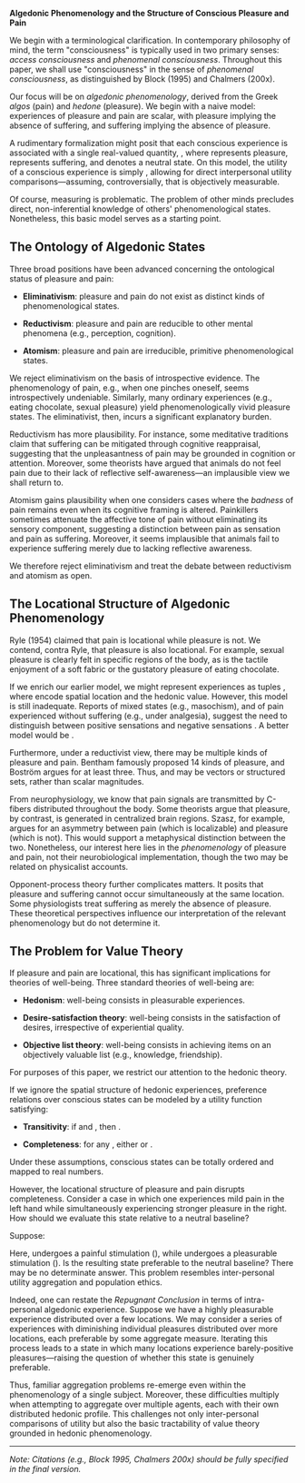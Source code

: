 
**Algedonic Phenomenology and the Structure of Conscious Pleasure and Pain**

We begin with a terminological clarification. In contemporary philosophy of mind, the term "consciousness" is typically used in two primary senses: _access consciousness_ and _phenomenal consciousness_. Throughout this paper, we shall use "consciousness" in the sense of _phenomenal consciousness_, as distinguished by Block (1995) and Chalmers (200x).

Our focus will be on _algedonic phenomenology_, derived from the Greek _algos_ (pain) and _hedone_ (pleasure). We begin with a naive model: experiences of pleasure and pain are scalar, with pleasure implying the absence of suffering, and suffering implying the absence of pleasure.

A rudimentary formalization might posit that each conscious experience is associated with a single real-valued quantity, , where represents pleasure, represents suffering, and denotes a neutral state. On this model, the utility of a conscious experience is simply , allowing for direct interpersonal utility comparisons—assuming, controversially, that is objectively measurable.

Of course, measuring is problematic. The problem of other minds precludes direct, non-inferential knowledge of others' phenomenological states. Nonetheless, this basic model serves as a starting point.

## The Ontology of Algedonic States

Three broad positions have been advanced concerning the ontological status of pleasure and pain:

- **Eliminativism**: pleasure and pain do not exist as distinct kinds of phenomenological states.
    
- **Reductivism**: pleasure and pain are reducible to other mental phenomena (e.g., perception, cognition).
    
- **Atomism**: pleasure and pain are irreducible, primitive phenomenological states.
    

We reject eliminativism on the basis of introspective evidence. The phenomenology of pain, e.g., when one pinches oneself, seems introspectively undeniable. Similarly, many ordinary experiences (e.g., eating chocolate, sexual pleasure) yield phenomenologically vivid pleasure states. The eliminativist, then, incurs a significant explanatory burden.

Reductivism has more plausibility. For instance, some meditative traditions claim that suffering can be mitigated through cognitive reappraisal, suggesting that the unpleasantness of pain may be grounded in cognition or attention. Moreover, some theorists have argued that animals do not feel pain due to their lack of reflective self-awareness—an implausible view we shall return to.

Atomism gains plausibility when one considers cases where the _badness_ of pain remains even when its cognitive framing is altered. Painkillers sometimes attenuate the affective tone of pain without eliminating its sensory component, suggesting a distinction between pain as sensation and pain as suffering. Moreover, it seems implausible that animals fail to experience suffering merely due to lacking reflective awareness.

We therefore reject eliminativism and treat the debate between reductivism and atomism as open.

## The Locational Structure of Algedonic Phenomenology

Ryle (1954) claimed that pain is locational while pleasure is not. We contend, contra Ryle, that pleasure is also locational. For example, sexual pleasure is clearly felt in specific regions of the body, as is the tactile enjoyment of a soft fabric or the gustatory pleasure of eating chocolate.

If we enrich our earlier model, we might represent experiences as tuples , where encode spatial location and the hedonic value. However, this model is still inadequate. Reports of mixed states (e.g., masochism), and of pain experienced without suffering (e.g., under analgesia), suggest the need to distinguish between positive sensations and negative sensations . A better model would be .

Furthermore, under a reductivist view, there may be multiple kinds of pleasure and pain. Bentham famously proposed 14 kinds of pleasure, and Boström argues for at least three. Thus, and may be vectors or structured sets, rather than scalar magnitudes.

From neurophysiology, we know that pain signals are transmitted by C-fibers distributed throughout the body. Some theorists argue that pleasure, by contrast, is generated in centralized brain regions. Szasz, for example, argues for an asymmetry between pain (which is localizable) and pleasure (which is not). This would support a metaphysical distinction between the two. Nonetheless, our interest here lies in the _phenomenology_ of pleasure and pain, not their neurobiological implementation, though the two may be related on physicalist accounts.

Opponent-process theory further complicates matters. It posits that pleasure and suffering cannot occur simultaneously at the same location. Some physiologists treat suffering as merely the absence of pleasure. These theoretical perspectives influence our interpretation of the relevant phenomenology but do not determine it.

## The Problem for Value Theory

If pleasure and pain are locational, this has significant implications for theories of well-being. Three standard theories of well-being are:

- **Hedonism**: well-being consists in pleasurable experiences.
    
- **Desire-satisfaction theory**: well-being consists in the satisfaction of desires, irrespective of experiential quality.
    
- **Objective list theory**: well-being consists in achieving items on an objectively valuable list (e.g., knowledge, friendship).
    

For purposes of this paper, we restrict our attention to the hedonic theory.

If we ignore the spatial structure of hedonic experiences, preference relations over conscious states can be modeled by a utility function satisfying:

- **Transitivity**: if and , then .
    
- **Completeness**: for any , either or .
    

Under these assumptions, conscious states can be totally ordered and mapped to real numbers.

However, the locational structure of pleasure and pain disrupts completeness. Consider a case in which one experiences mild pain in the left hand while simultaneously experiencing stronger pleasure in the right. How should we evaluate this state relative to a neutral baseline?

Suppose:

Here, undergoes a painful stimulation (), while undergoes a pleasurable stimulation (). Is the resulting state preferable to the neutral baseline? There may be no determinate answer. This problem resembles inter-personal utility aggregation and population ethics.

Indeed, one can restate the _Repugnant Conclusion_ in terms of intra-personal algedonic experience. Suppose we have a highly pleasurable experience distributed over a few locations. We may consider a series of experiences with diminishing individual pleasures distributed over more locations, each preferable by some aggregate measure. Iterating this process leads to a state in which many locations experience barely-positive pleasures—raising the question of whether this state is genuinely preferable.

Thus, familiar aggregation problems re-emerge even within the phenomenology of a single subject. Moreover, these difficulties multiply when attempting to aggregate over multiple agents, each with their own distributed hedonic profile. This challenges not only inter-personal comparisons of utility but also the basic tractability of value theory grounded in hedonic phenomenology.

---

_Note: Citations (e.g., Block 1995, Chalmers 200x) should be fully specified in the final version._